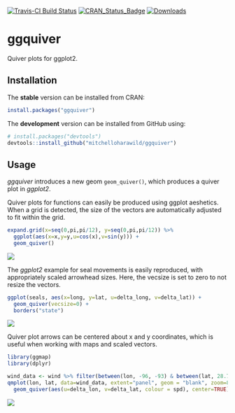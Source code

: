 <!-- README.md is generated from README.Rmd. Please edit that file -->
[![Travis-CI Build Status](https://travis-ci.org/mitchelloharawild/ggquiver.svg?branch=master)](https://travis-ci.org/mitchelloharawild/ggquiver) [![CRAN\_Status\_Badge](http://www.r-pkg.org/badges/version/ggquiver)](https://cran.r-project.org/package=ggquiver) [![Downloads](http://cranlogs.r-pkg.org/badges/ggquiver?color=brightgreen)](https://cran.r-project.org/package=ggquiver)

ggquiver
========

Quiver plots for ggplot2.

Installation
------------

The **stable** version can be installed from CRAN:

``` r
install.packages("ggquiver")
```

The **development** version can be installed from GitHub using:

``` r
# install.packages("devtools")
devtools::install_github("mitchelloharawild/ggquiver")
```

Usage
-----

*ggquiver* introduces a new geom `geom_quiver()`, which produces a quiver plot in *ggplot2*.

Quiver plots for functions can easily be produced using ggplot aeshetics. When a grid is detected, the size of the vectors are automatically adjusted to fit within the grid.

``` r
expand.grid(x=seq(0,pi,pi/12), y=seq(0,pi,pi/12)) %>%
  ggplot(aes(x=x,y=y,u=cos(x),v=sin(y))) +
  geom_quiver()
```

![](README_files/figure-markdown_github/quiverplot-1.png)

The *ggplot2* example for seal movements is easily reproduced, with appropriately scaled arrowhead sizes. Here, the vecsize is set to zero to not resize the vectors.

``` r
ggplot(seals, aes(x=long, y=lat, u=delta_long, v=delta_lat)) + 
  geom_quiver(vecsize=0) + 
  borders("state")
```

![](README_files/figure-markdown_github/sealplot-1.png)

Quiver plot arrows can be centered about x and y coordinates, which is useful when working with maps and scaled vectors.

``` r
library(ggmap)
library(dplyr)

wind_data <- wind %>% filter(between(lon, -96, -93) & between(lat, 28.7, 30))
qmplot(lon, lat, data=wind_data, extent="panel", geom = "blank", zoom=8, maptype = "toner-lite") + 
  geom_quiver(aes(u=delta_lon, v=delta_lat, colour = spd), center=TRUE)
```

![](README_files/figure-markdown_github/windplot-1.png)
